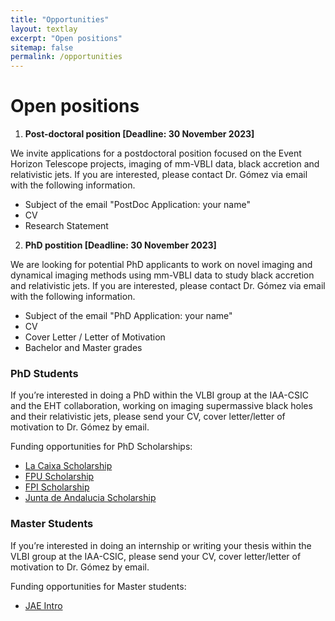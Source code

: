 ```yaml
---
title: "Opportunities"
layout: textlay
excerpt: "Open positions"
sitemap: false
permalink: /opportunities
---
```


# Open positions

1. **Post-doctoral position [Deadline: 30 November 2023]** 
   
We invite applications for a postdoctoral position focused on the Event Horizon Telescope projects, imaging of mm-VBLI data, black accretion and relativistic jets. If you are interested, please contact Dr. Gómez via email with the following information.
- Subject of the email "PostDoc Application: your name"
- CV
- Research Statement


2. **PhD postition [Deadline: 30 November 2023]**

We are looking for potential PhD applicants to work on novel imaging and dynamical imaging methods using mm-VBLI data to study black accretion and relativistic jets. If you are interested, please contact Dr. Gómez via email with the following information.

- Subject of the email "PhD Application: your name"
- CV
- Cover Letter / Letter of Motivation
- Bachelor and Master grades

### PhD Students

If you’re interested in doing a PhD within the VLBI group at the IAA-CSIC and the EHT collaboration, working on imaging supermassive black holes and their relativistic jets, please send your CV, cover letter/letter of motivation to Dr. Gómez by email.

Funding opportunities for PhD Scholarships:

- [La Caixa Scholarship](https://fundacionlacaixa.org/en/inphinit-doctoral-fellowships-call)
- [FPU Scholarship](https://www.educacionyfp.gob.es/servicios-al-ciudadano/catalogo/general/99/998758/ficha.html)
- [FPI Scholarship](https://www.aei.gob.es/en/announcements/announcements-finder/ayudas-contratos-predoctorales-formacion-doctores-2021-2)
- [Junta de Andalucia Scholarship](https://www.juntadeandalucia.es/servicios/procedimientos/detalle/24653.html)

### Master Students

If you’re interested in doing an internship or writing your thesis within the VLBI group at the IAA-CSIC, please send your CV, cover letter/letter of motivation to Dr. Gómez by email.

Funding opportunities for Master students:

- [JAE Intro](https://jaeintro.csic.es/en/)

